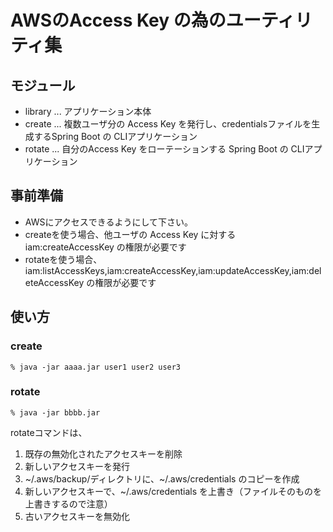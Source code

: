 # AWSのAccess Key の為のユーティリティ集

## モジュール

* library ... アプリケーション本体
* create ... 複数ユーザ分の Access Key を発行し、credentialsファイルを生成するSpring Boot の CLIアプリケーション
* rotate ... 自分のAccess Key をローテーションする Spring Boot の CLIアプリケーション

## 事前準備

* AWSにアクセスできるようにして下さい。
* createを使う場合、他ユーザの Access Key に対する iam:createAccessKey の権限が必要です
* rotateを使う場合、iam:listAccessKeys,iam:createAccessKey,iam:updateAccessKey,iam:deleteAccessKey の権限が必要です

## 使い方

### create

```
% java -jar aaaa.jar user1 user2 user3
```

### rotate

```
% java -jar bbbb.jar
```

rotateコマンドは、

1. 既存の無効化されたアクセスキーを削除
2. 新しいアクセスキーを発行
3. ~/.aws/backup/ディレクトリに、~/.aws/credentials のコピーを作成
4. 新しいアクセスキーで、~/.aws/credentials を上書き（ファイルそのものを上書きするので注意）
5. 古いアクセスキーを無効化
